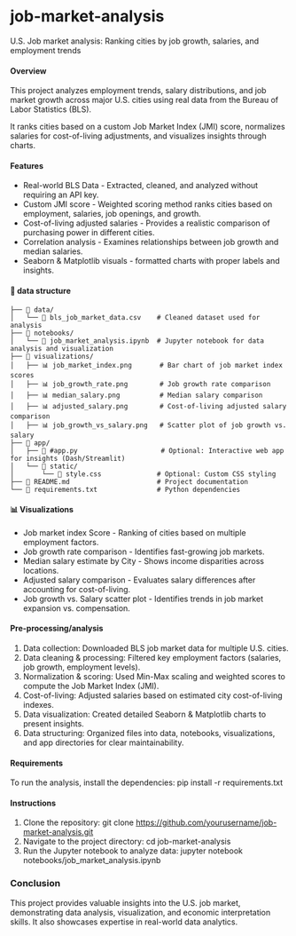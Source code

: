 # job-market-analysis
U.S. Job market analysis: Ranking cities by job growth, salaries, and employment trends

#### **Overview**
This project analyzes employment trends, salary distributions, and job market growth across major U.S. cities using real data from the Bureau of Labor Statistics (BLS). 

It ranks cities based on a custom Job Market Index (JMI) score, normalizes salaries for cost-of-living adjustments, and visualizes insights through charts.

#### Features
- Real-world BLS Data - Extracted, cleaned, and analyzed without requiring an API key.
- Custom JMI score - Weighted scoring method ranks cities based on employment, salaries, job openings, and growth.
- Cost-of-living adjusted salaries - Provides a realistic comparison of purchasing power in different cities.
- Correlation analysis - Examines relationships between job growth and median salaries.
- Seaborn & Matplotlib visuals - formatted charts with proper labels and insights.

#### 📂 data structure
```
├── 📁 data/
│   └── 📄 bls_job_market_data.csv    # Cleaned dataset used for analysis
├── 📁 notebooks/
│   └── 📄 job_market_analysis.ipynb  # Jupyter notebook for data analysis and visualization
├── 📁 visualizations/
│   ├── 📊 job_market_index.png       # Bar chart of job market index scores
│   ├── 📊 job_growth_rate.png        # Job growth rate comparison
│   ├── 📊 median_salary.png          # Median salary comparison
│   ├── 📊 adjusted_salary.png        # Cost-of-living adjusted salary comparison
│   ├── 📊 job_growth_vs_salary.png   # Scatter plot of job growth vs. salary
├── 📁 app/
│   ├── 📄 #app.py                     # Optional: Interactive web app for insights (Dash/Streamlit)
│   └── 📁 static/
│       └── 🎨 style.css              # Optional: Custom CSS styling
├── 📄 README.md                      # Project documentation
└── 📄 requirements.txt               # Python dependencies
```

#### 📊 Visualizations

- Job market index Score - Ranking of cities based on multiple employment factors.
- Job growth rate comparison - Identifies fast-growing job markets.
- Median salary estimate by City - Shows income disparities across locations.
- Adjusted salary comparison - Evaluates salary differences after accounting for cost-of-living.
- Job growth vs. Salary scatter plot - Identifies trends in job market expansion vs. compensation.

#### Pre-processing/analysis
1.	Data collection: Downloaded BLS job market data for multiple U.S. cities.
2.	Data cleaning & processing: Filtered key employment factors (salaries, job growth, employment levels).
3.	Normalization & scoring: Used Min-Max scaling and weighted scores to compute the Job Market Index (JMI).
4.	Cost-of-living: Adjusted salaries based on estimated city cost-of-living indexes.
5.	Data visualization: Created detailed Seaborn & Matplotlib charts to present insights.
6.	Data structuring: Organized files into data, notebooks, visualizations, and app directories for clear maintainability.

#### Requirements
To run the analysis, install the dependencies:
pip install -r requirements.txt

#### Instructions

1.	Clone the repository:
git clone https://github.com/yourusername/job-market-analysis.git
2.	Navigate to the project directory:
cd job-market-analysis
3.	Run the Jupyter notebook to analyze data:
jupyter notebook notebooks/job_market_analysis.ipynb

### Conclusion
This project provides valuable insights into the U.S. job market, demonstrating data analysis, visualization, and economic interpretation skills. 
It also showcases expertise in real-world data analytics.
